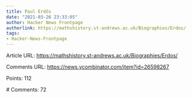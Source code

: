 ```yaml
---
title: Paul Erdős
date: "2021-03-26 23:33:05"
author: Hacker News Frontpage
authorlink: https://mathshistory.st-andrews.ac.uk/Biographies/Erdos/
tags:
- Hacker-News-Frontpage
---
```


<p>Article URL: <a href="https://mathshistory.st-andrews.ac.uk/Biographies/Erdos/">https://mathshistory.st-andrews.ac.uk/Biographies/Erdos/</a></p>
<p>Comments URL: <a href="https://news.ycombinator.com/item?id=26598267">https://news.ycombinator.com/item?id=26598267</a></p>
<p>Points: 112</p>
<p># Comments: 72</p>
